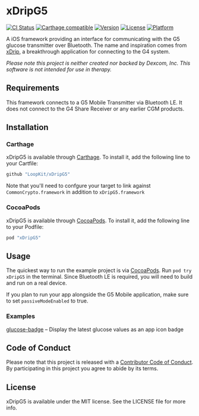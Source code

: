 # xDripG5

[![CI Status](http://img.shields.io/travis/LoopKit/xDripG5.svg?style=flat)](https://travis-ci.org/LoopKit/xDripG5)
[![Carthage compatible](https://img.shields.io/badge/Carthage-compatible-4BC51D.svg?style=flat)](https://github.com/Carthage/Carthage)
[![Version](https://img.shields.io/cocoapods/v/xDripG5.svg?style=flat)](http://cocoapods.org/pods/xDripG5)
[![License](https://img.shields.io/cocoapods/l/xDripG5.svg?style=flat)](http://cocoapods.org/pods/xDripG5)
[![Platform](https://img.shields.io/cocoapods/p/xDripG5.svg?style=flat)](http://cocoapods.org/pods/xDripG5)

A iOS framework providing an interface for communicating with the G5 glucose transmitter over Bluetooth. The name and inspiration comes from [xDrip](http://stephenblackwasalreadytaken.github.io/xDrip/), a breakthrough application for connecting to the G4 system.

*Please note this project is neither created nor backed by Dexcom, Inc. This software is not intended for use in therapy.*

## Requirements

This framework connects to a G5 Mobile Transmitter via Bluetooth LE. It does not connect to the G4 Share Receiver or any earlier CGM products.

## Installation

### Carthage

xDripG5 is available through [Carthage](https://github.com/Carthage/Carthage). To install it, add the following line to your Cartfile:

```ruby
github "LoopKit/xDripG5"
```

Note that you'll need to confgure your target to link against `CommonCrypto.framework` in addition to `xDripG5.framework`

### CocoaPods

xDripG5 is available through [CocoaPods](http://cocoapods.org). To install
it, add the following line to your Podfile:

```ruby
pod "xDripG5"
```

## Usage

The quickest way to run the example project is via [CocoaPods](http://cocoapods.org). Run `pod try xDripG5` in the terminal. 
Since Bluetooth LE is required, you will need to build and run on a real device.

If you plan to run your app alongside the G5 Mobile application, make sure to set `passiveModeEnabled` to true.

### Examples

[glucose-badge](https://github.com/dennisgove/glucose-badge) – Display the latest glucose values as an app icon badge

## Code of Conduct

Please note that this project is released with a [Contributor Code of Conduct](https://github.com/LoopKit/LoopKit/blob/master/CODE_OF_CONDUCT.md). By participating in this project you agree to abide by its terms.

## License

xDripG5 is available under the MIT license. See the LICENSE file for more info.
